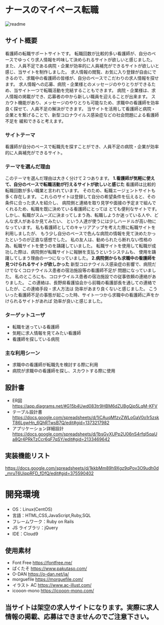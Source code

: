# ナースのマイペース転職
![readme](https://user-images.githubusercontent.com/98795405/164959867-779a9981-0955-473e-a567-dc268ca45368.gif)
## サイト概要

看護師の転職サポートサイトです。
転職回数が比較的多い看護師が、自分のペースでゆっくり求人情報を吟味して決められるサイトが欲しいと感じました。
また、人員不足である病院・企業が効率的に人員補充ができるサイトが欲しいと感じ、当サイトを制作しました。
求人情報の閲覧、お気に入り登録が自由にできるので、求職中の看護師の皆様が、自分のペースでこだわりの求人情報を探せます。
求人情報への応募、病院・企業様とのメッセージのやりとりができるため、当サイト一つで転職活動を完結することもできます。
病院・企業様は、求人情報の掲載ができ、応募者の中から新しい職員を迎えることが出来ます。
スカウト機能があり、メッセージのやりとりも可能なため、求職中の看護師を効率良く探せて、人員不足の解決ができます。
当サイトを活用して看護師と病院・企業とを繋げることで、新型コロナウイルス感染症などの社会問題による看護師不足を
緩和できると考えます。

### サイトテーマ

 看護師が自分のペースで転職先を探すことができ、人員不足の病院・企業が効率的に人員補充ができるサイト。


### テーマを選んだ理由

 このテーマを選んだ理由は大きく分けて２つあります。
 **1.看護師が気軽に使えて、自分のペースで転職活動が行えるサイトが欲しいと感じた**
  看護師は比較的転職回数が多い職業と言われています。
そのため、転職エージェントサイトも多く存在します。
これらのサイトは登録して自分の希望条件を伝えると、その条件に合った求人を紹介し、
病院側と連絡を取り見学や面接の予定まで組んでくれるため、転職を既に決めている看護師にとっては
とても便利なサイトです。
しかし、転職がスムーズに決まってしまう為、転職しようか迷っている人や、どんな求人があるか見てみたい、
という人達が使うには少しハードルが高い物になっています。
私も看護師としてのキャリアアップを考えた際に転職サイトを利用しましたが、
もう少し自分のペースで色んな病院の情報を見て決めたかったというのが正直な感想でした。
私の友人は、勧められたら断れない性格の為、転職サイトを使うのを躊躇していました。
転職サイトを使用して転職が成功した際は、病院側が転職サイトに報酬を支払うというシステムも、
使用を躊躇してしまう理由の一つになっていました。
**2.病院側からも求職中の看護師を見つけられるサイトが欲しかった**
 新型コロナウイルス感染症の影響で、病院だけでなくコロナウイルス患者の宿泊施設等の看護師不足が
問題になっていました。
私のところにも、コロナウイルス患者の宿泊施設での従事依頼の連絡がありました。
この連絡は、長野県看護協会から前職の看護部長を通しての連絡でしたが、この連絡手段・求人方法は
効率があまり良くないと感じました。
こういった看護師不足の事態が起こった時、サイト一つから求職中の看護師に声をかけられるサイトがあれば
効率が良いと感じました。

### ターゲットユーザ

- 転職を迷っている看護師
- 気軽に求人情報を見てみたい看護師
- 看護師を探している病院

### 主な利用シーン

- 求職中の看護師が転職先を検討する際に利用
- 病院が求職中の看護師を探し、スカウトする際に使用

## 設計書

- ER図
https://app.diagrams.net/#G15b4Uwd083tr9HBM6dZUBgQjp5LqM-KFV
- テーブル設計書
https://docs.google.com/spreadsheets/d/1iCAuqMfzvZWLoGaV0o1r5zskT86LgwHn_6QhRTwsB7Q/edit#gid=1373217982
- アプリケーション詳細設計
https://docs.google.com/spreadsheets/d/1bsGvXUPp2U06nS4rfqI5qaUa8Qr4PRkTzCcr6qF7qSY/edit#gid=2133469642

## 実装機能リスト
https://docs.google.com/spreadsheets/d/1kkbMm89h9Xgz9qPov3O9udh0d_mruT6UippRFD_fDfQ/edit#gid=375590402


# 開発環境

- OS：Linux(CentOS)
- 言語：HTML,CSS,JavaScript,Ruby,SQL
- フレームワーク：Ruby on Rails
- JS ライブラリ：jQuery
- IDE：Cloud9


## 使用素材

- Font Free https://fontfree.me/
- ぱくたそ https://www.pakutaso.com/
- O-DAN https://o-dan.net/ja/
- morguefile https://morguefile.com/
- イラスト AC https://www.ac-illust.com/
- icooon-mono https://icooon-mono.com/

## 当サイトは架空の求人サイトになります。実際に求人情報の掲載、応募はできませんのでご注意下さい。
